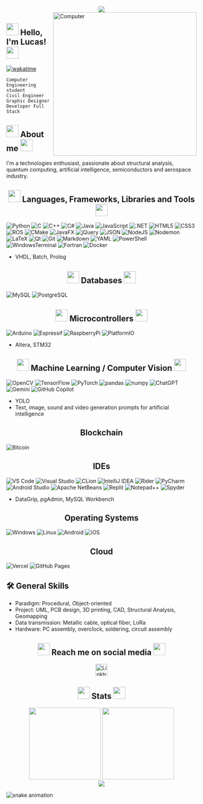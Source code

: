<div align="center">
    <img src="https://raw.githubusercontent.com/iLukSbr/iLukSbr/3497cdfc3756659f6de128ed5f775f4f0cff0e92/iluks_banner.png"/>
</div>

<img src="https://raw.githubusercontent.com/iLukSbr/iLukSbr/4f43a1821f2971ed687a2d05f5a1effc9379653a/gifs/coding.gif" min-height="809px" max-height="380px" height="380px" align="right" alt="Computer">

## <img src="https://raw.githubusercontent.com/iLukSbr/iLukSbr/babf9ce797201af76b8f00809bed4dcbee29f8ce/gifs/hand_waving.gif" min-height="32px" max-height="32px" height="32px"> Hello, I'm Lucas! <img src="https://raw.githubusercontent.com/iLukSbr/iLukSbr/4f43a1821f2971ed687a2d05f5a1effc9379653a/gifs/waving_pikachu.gif" min-height="32px" max-height="32px" height="32px">
[![wakatime](https://wakatime.com/badge/user/e35b3c3d-90ff-4abd-8711-b10c4630c8f8.svg)](https://wakatime.com/@e35b3c3d-90ff-4abd-8711-b10c4630c8f8)

`Computer Engineering student`
<br>
`Civil Engineer`
<br>
`Graphic Designer`
<br>
`Developer Full Stack`
<br>

## <img src="https://raw.githubusercontent.com/iLukSbr/iLukSbr/f34049122dbbfec8fa968dd0b0b04ef8b39c5750/gifs/chip.gif" min-height="32px" max-height="32px" height="32px"> About me <img src="https://raw.githubusercontent.com/iLukSbr/iLukSbr/17698ae2a041350fb37790aab5f71668dd3aee74/gifs/satellite.gif" min-height="32px" max-height="32px" height="32px">
I'm a technologies enthusiast, passionate about structural analysis, quantum computing, artificial intelligence, semiconductors and aerospace industry.

<h2 align="center">
    <img src="https://raw.githubusercontent.com/iLukSbr/iLukSbr/f34049122dbbfec8fa968dd0b0b04ef8b39c5750/gifs/developer.gif" min-height="32px" max-height="32px" height="32px"> Languages, Frameworks, Libraries and Tools <img src="https://raw.githubusercontent.com/iLukSbr/iLukSbr/7a83dd8a4a22183813cf3775a166be4811e584c9/gifs/terminal.gif" min-height="32px" max-height="32px" height="32px">
</h2>

![Python](https://github.com/iLukSbr/iLukSbr/blob/b6138d3b441d5a7b655b8a5566728db74f636250/badges/python.svg)
![C](https://github.com/iLukSbr/iLukSbr/blob/b6138d3b441d5a7b655b8a5566728db74f636250/badges/c.svg)
![C++](https://github.com/iLukSbr/iLukSbr/blob/b6138d3b441d5a7b655b8a5566728db74f636250/badges/cpp.svg)
![C#](https://github.com/iLukSbr/iLukSbr/blob/b6138d3b441d5a7b655b8a5566728db74f636250/badges/C%23.svg)
![Java](https://github.com/iLukSbr/iLukSbr/blob/b6138d3b441d5a7b655b8a5566728db74f636250/badges/java.svg)
![JavaScript](https://github.com/iLukSbr/iLukSbr/blob/b6138d3b441d5a7b655b8a5566728db74f636250/badges/javascript.svg)
![.NET](https://github.com/iLukSbr/iLukSbr/blob/b6138d3b441d5a7b655b8a5566728db74f636250/badges/net.svg)
![HTML5](https://github.com/iLukSbr/iLukSbr/blob/b6138d3b441d5a7b655b8a5566728db74f636250/badges/html5.svg)
![CSS3](https://github.com/iLukSbr/iLukSbr/blob/b6138d3b441d5a7b655b8a5566728db74f636250/badges/css3.svg)
![ROS](https://github.com/iLukSbr/iLukSbr/blob/b6138d3b441d5a7b655b8a5566728db74f636250/badges/ROS.svg)
![CMake](https://github.com/iLukSbr/iLukSbr/blob/129a4e96073cdd5cc165bfea5161e9f8612db86f/badges/CMake.svg)
![JavaFX](https://github.com/iLukSbr/iLukSbr/blob/b6138d3b441d5a7b655b8a5566728db74f636250/badges/javafx.svg)
![jQuery](https://github.com/iLukSbr/iLukSbr/blob/129a4e96073cdd5cc165bfea5161e9f8612db86f/badges/jQuery.svg)
![JSON](https://github.com/iLukSbr/iLukSbr/blob/b6138d3b441d5a7b655b8a5566728db74f636250/badges/json.svg)
![NodeJS](https://github.com/iLukSbr/iLukSbr/blob/b6138d3b441d5a7b655b8a5566728db74f636250/badges/nodejs.svg)
![Nodemon](https://github.com/iLukSbr/iLukSbr/blob/b6138d3b441d5a7b655b8a5566728db74f636250/badges/nodemon.svg)
![LaTeX](https://github.com/iLukSbr/iLukSbr/blob/b6138d3b441d5a7b655b8a5566728db74f636250/badges/latex.svg)
![Qt](https://github.com/iLukSbr/iLukSbr/blob/d870833b4e50cd44e06270602e3707c0a6c33afb/badges/Qt.svg)
![Git](https://github.com/iLukSbr/iLukSbr/blob/b6138d3b441d5a7b655b8a5566728db74f636250/badges/git.svg)
![Markdown](https://github.com/iLukSbr/iLukSbr/blob/b6138d3b441d5a7b655b8a5566728db74f636250/badges/markdown.svg)
![YAML](https://github.com/iLukSbr/iLukSbr/blob/b6138d3b441d5a7b655b8a5566728db74f636250/badges/yaml.svg)
![PowerShell](https://github.com/iLukSbr/iLukSbr/blob/b6138d3b441d5a7b655b8a5566728db74f636250/badges/powershell.svg)
![WindowsTerminal](https://github.com/iLukSbr/iLukSbr/blob/7469cc4ba753fb64d03e6d3ef32d22cbdcdee373/badges/WindowsTerminal.svg)
![Fortran](https://github.com/iLukSbr/iLukSbr/blob/b6138d3b441d5a7b655b8a5566728db74f636250/badges/Fortran.svg)
![Docker](https://github.com/iLukSbr/iLukSbr/blob/129a4e96073cdd5cc165bfea5161e9f8612db86f/badges/Docker.svg)

- VHDL, Batch, Prolog

<h2 align="center">
    <img src="https://raw.githubusercontent.com/iLukSbr/iLukSbr/a1fe2dab28aec08cb754c46c1a69141c5e496d9b/gifs/datacenter.gif" min-height="32px" max-height="32px" height="32px"> Databases <img src="https://raw.githubusercontent.com/iLukSbr/iLukSbr/fcd802185b8185e36698f2b1ebff3a22588484e2/gifs/database.gif" min-height="32px" max-height="32px" height="32px">
</h2>

![MySQL](https://raw.githubusercontent.com/iLukSbr/iLukSbr/d7e1d4692899c1b0e8c79ba187acc6732da27a8d/badges/mysql.svg)
![PostgreSQL](https://raw.githubusercontent.com/iLukSbr/iLukSbr/d7e1d4692899c1b0e8c79ba187acc6732da27a8d/badges/postgres.svg)

<h2 align="center">
    <img src="https://raw.githubusercontent.com/iLukSbr/iLukSbr/6ddfbd6da1543e62bbfbbfafba8432aaad6ae485/gifs/arduino.gif" min-height="32px" max-height="32px" height="32px"> Microcontrollers <img src="https://raw.githubusercontent.com/iLukSbr/iLukSbr/6ddfbd6da1543e62bbfbbfafba8432aaad6ae485/gifs/microprocessor.gif" min-height="32px" max-height="32px" height="32px">
</h2>

![Arduino](https://raw.githubusercontent.com/iLukSbr/iLukSbr/d7e1d4692899c1b0e8c79ba187acc6732da27a8d/badges/arduino.svg)
![Espressif](https://raw.githubusercontent.com/iLukSbr/iLukSbr/089d42064521e7bab618c669ac6c88597e443cdf/badges/espressif.svg)
![RaspberryPi](https://github.com/iLukSbr/iLukSbr/blob/129a4e96073cdd5cc165bfea5161e9f8612db86f/badges/RaspberryPi.svg)
![PlatformIO](https://github.com/iLukSbr/iLukSbr/blob/129a4e96073cdd5cc165bfea5161e9f8612db86f/badges/PlatformIO.svg)

- Altera, STM32

<h2 align="center">
    <img src="https://raw.githubusercontent.com/iLukSbr/iLukSbr/532a8b16d92dac073d7208e8ceeada2f4de587b0/gifs/robot.gif" min-height="32px" max-height="32px" height="32px"> Machine Learning / Computer Vision <img src="https://raw.githubusercontent.com/iLukSbr/iLukSbr/532a8b16d92dac073d7208e8ceeada2f4de587b0/gifs/neuron.webp" min-height="32px" max-height="32px" height="32px">
</h2>

![OpenCV](https://github.com/iLukSbr/iLukSbr/blob/8015f5a1529757fd2c39f0f67cb1be29015df53d/badges/OpenCV.svg)
![TensorFlow](https://github.com/iLukSbr/iLukSbr/blob/8015f5a1529757fd2c39f0f67cb1be29015df53d/badges/TensorFlow.svg)
![PyTorch](https://github.com/iLukSbr/iLukSbr/blob/8015f5a1529757fd2c39f0f67cb1be29015df53d/badges/PyTorch.svg)
![pandas](https://github.com/iLukSbr/iLukSbr/blob/8015f5a1529757fd2c39f0f67cb1be29015df53d/badges/pandas.svg)
![numpy](https://github.com/iLukSbr/iLukSbr/blob/8015f5a1529757fd2c39f0f67cb1be29015df53d/badges/numpy.svg)
![ChatGPT](https://github.com/iLukSbr/iLukSbr/blob/129a4e96073cdd5cc165bfea5161e9f8612db86f/badges/ChatGPT.svg)
![Gemini](https://github.com/iLukSbr/iLukSbr/blob/129a4e96073cdd5cc165bfea5161e9f8612db86f/badges/GoogleAssistant.svg)
![GitHub Copilot](https://github.com/iLukSbr/iLukSbr/blob/129a4e96073cdd5cc165bfea5161e9f8612db86f/badges/GitHubCopilot.svg)

- YOLO
- Text, image, sound and video generation prompts for artificial intelligence

<h2 align="center">
    Blockchain
</h2>

![Bitcoin](https://github.com/iLukSbr/iLukSbr/blob/129a4e96073cdd5cc165bfea5161e9f8612db86f/badges/Bitcoin.svg)

<h2 align="center">
    IDEs
</h2>

![VS Code](https://github.com/iLukSbr/iLukSbr/blob/129a4e96073cdd5cc165bfea5161e9f8612db86f/badges/VisualStudioCode.svg)
![Visual Studio](https://github.com/iLukSbr/iLukSbr/blob/129a4e96073cdd5cc165bfea5161e9f8612db86f/badges/VisualStudio.svg)
![CLion](https://github.com/iLukSbr/iLukSbr/blob/129a4e96073cdd5cc165bfea5161e9f8612db86f/badges/CLion.svg)
![IntelliJ IDEA](https://github.com/iLukSbr/iLukSbr/blob/129a4e96073cdd5cc165bfea5161e9f8612db86f/badges/IntelliJIDEA.svg)
![Rider](https://github.com/iLukSbr/iLukSbr/blob/129a4e96073cdd5cc165bfea5161e9f8612db86f/badges/Rider.svg)
![PyCharm](https://github.com/iLukSbr/iLukSbr/blob/129a4e96073cdd5cc165bfea5161e9f8612db86f/badges/PyCharm.svg)
![Android Studio](https://github.com/iLukSbr/iLukSbr/blob/129a4e96073cdd5cc165bfea5161e9f8612db86f/badges/AndroidStudio.svg)
![Apache NetBeans](https://github.com/iLukSbr/iLukSbr/blob/129a4e96073cdd5cc165bfea5161e9f8612db86f/badges/NetBeansIDE.svg)
![Replit](https://github.com/iLukSbr/iLukSbr/blob/129a4e96073cdd5cc165bfea5161e9f8612db86f/badges/Replit.svg)
![Notepad++](https://github.com/iLukSbr/iLukSbr/blob/129a4e96073cdd5cc165bfea5161e9f8612db86f/badges/Notepad%2B%2B.svg)
![Spyder](https://github.com/iLukSbr/iLukSbr/blob/129a4e96073cdd5cc165bfea5161e9f8612db86f/badges/Spyder.svg)

- DataGrip, pgAdmin, MySQL Workbench

<h2 align="center">
    Operating Systems
</h2>

![Windows](https://github.com/iLukSbr/iLukSbr/blob/129a4e96073cdd5cc165bfea5161e9f8612db86f/badges/Windows.svg)
![Linux](https://github.com/iLukSbr/iLukSbr/blob/129a4e96073cdd5cc165bfea5161e9f8612db86f/badges/Linux.svg)
![Android](https://github.com/iLukSbr/iLukSbr/blob/129a4e96073cdd5cc165bfea5161e9f8612db86f/badges/Android.svg)
![iOS](https://github.com/iLukSbr/iLukSbr/blob/129a4e96073cdd5cc165bfea5161e9f8612db86f/badges/iOS.svg)

<h2 align="center">
    Cloud
</h2>

![Vercel](https://github.com/iLukSbr/iLukSbr/blob/129a4e96073cdd5cc165bfea5161e9f8612db86f/badges/Vercel.svg)
![GitHub Pages](https://github.com/iLukSbr/iLukSbr/blob/129a4e96073cdd5cc165bfea5161e9f8612db86f/badges/GitHubPages.svg)

## 🛠 General Skills
- Paradigm: Procedural, Object-oriented
- Project: UML, PCB design, 3D printing, CAD, Structural Analysis, Geomapping
- Data transmission: Metallic cable, optical fiber, LoRa
- Hardware: PC assembly, overclock, soldering, circuit assembly

<h2 align="center">
    <img src="https://raw.githubusercontent.com/iLukSbr/iLukSbr/9c01fe900eb87aeb8b35ea52d6544597d072a3f2/gifs/letterbox.gif" min-height="32px" max-height="32px" height="32px"> Reach me on social media <img src="https://raw.githubusercontent.com/iLukSbr/iLukSbr/5ab1e723c93a62106393a56b0d5c9f5c7c189a5b/gifs/message.gif" min-height="32px" max-height="32px" height="32px">
</h2>
<div align="center">
    <a href="https://linktr.ee/iLukS">
        <img src="https://raw.githubusercontent.com/iLukSbr/iLukSbr/321f345b7eadc9308f5667d154d33ef6cf64815e/static_pictures/linktree.png" alt="Linktree" min-height="32px" max-height="32px" height="32px">
    </a>
</div>

<h2 align="center">
    <img src="https://raw.githubusercontent.com/iLukSbr/iLukSbr/371961c0f5e73c2e46f407ec9abdcf8190eebd5d/gifs/tap_cat.gif" min-height="32px" max-height="32px" height="32px"> Stats <img src="https://raw.githubusercontent.com/iLukSbr/iLukSbr/ebe86c64da3db1df98b24577caf7f24d04ba550a/gifs/hyperkitty.gif" min-height="32px" max-height="32px" height="32px">
</h2>
<div align="center">
    <img height="190em" src="https://iluksbr-readme-stats.vercel.app/api?username=iLukSbr&show_icons=true&theme=ocean_dark&count_private=true&hide_border=true"/>
    <img height="190em" src="https://iluksbr-readme-stats.vercel.app/api/top-langs/?username=iLukSbr&layout=compact&langs_count=6&theme=ocean_dark&hide_border=true"/>
    <br>
    <img src="https://raw.githubusercontent.com/iLukSbr/iLukSbr/321f345b7eadc9308f5667d154d33ef6cf64815e/gifs/waveline.svg">
</div>

![snake animation](https://raw.githubusercontent.com/iLukSbr/iLukSbr/output/github-snake.svg)

<!--
**iLukSbr/iLukSbr** is a ✨ _special_ ✨ repository because its `README.md` (this file) appears on your GitHub profile.

Here are some ideas to get you started:

- 🔭 I’m currently working on ...
- 🌱 I’m currently learning ...
- 👯 I’m looking to collaborate on ...
- 🤔 I’m looking for help with ...
- 💬 Ask me about ...
- 📫 How to reach me: ...
- 😄 Pronouns: ...
- ⚡ Fun fact: ...
-->
